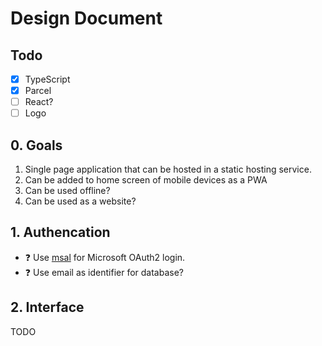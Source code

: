 # Design Document

## Todo
- [x] TypeScript
- [x] Parcel
- [ ] React?
- [ ] Logo

## 0. Goals

1. Single page application that can be hosted in a static hosting service.
2. Can be added to home screen of mobile devices as a PWA
3. Can be used offline?
4. Can be used as a website?

## 1. Authencation

- ❓ Use [msal](https://github.com/AzureAD/microsoft-authentication-library-for-js/tree/dev/lib/msal-browser) for Microsoft OAuth2 login.
- ❓ Use email as identifier for database?

## 2. Interface
TODO